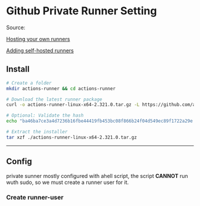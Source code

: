 # Github Private Runner Setting

Source:

[Hosting your own runners](https://docs.github.com/en/actions/hosting-your-own-runners)

[Adding self-hosted runners](https://docs.github.com/en/actions/hosting-your-own-runners/managing-self-hosted-runners/adding-self-hosted-runners)

## Install

```bash
# Create a folder
mkdir actions-runner && cd actions-runner

# Download the latest runner package
curl -o actions-runner-linux-x64-2.321.0.tar.gz -L https://github.com/actions/runner/releases/download/v2.321.0/actions-runner-linux-x64-2.321.0.tar.gz

# Optional: Validate the hash
echo "ba46ba7ce3a4d7236b16fbe44419fb453bc08f866b24f04d549ec89f1722a29e  actions-runner-linux-x64-2.321.0.tar.gz" | shasum -a 256 -c

# Extract the installer
tar xzf ./actions-runner-linux-x64-2.321.0.tar.gz
```

---

## Config

private sunner mostly configured with ahell script, the script **CANNOT** run wuth sudo, so we must create a runner user for it.

### Create runner-user
